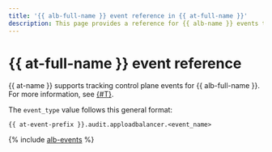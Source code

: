 ```yaml
---
title: '{{ alb-full-name }} event reference in {{ at-full-name }}'
description: This page provides a reference for {{ alb-name }} events tracked in {{ at-name }}.
---
```


# {{ at-full-name }} event reference

{{ at-name }} supports tracking control plane events for {{ alb-full-name }}. For more information, see [{#T}](../audit-trails/concepts/format.md).

The `event_type` value follows this general format:

```text
{{ at-event-prefix }}.audit.apploadbalancer.<event_name>
```

{% include [alb-events](../_includes/audit-trails/events/alb-events.md) %}
